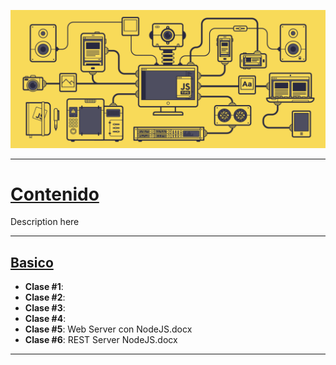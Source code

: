 <div align="justify">



![JS](./js.gif)

---
<h1><u> Contenido</u></h1>

Description here

---
<h2><u> Basico</u></h2>



* **Clase #1**: 
* **Clase #2**:
* **Clase #3**:
* **Clase #4**:
* **Clase #5**: Web Server con NodeJS.docx
* **Clase #6**: REST Server NodeJS.docx
---
</div>